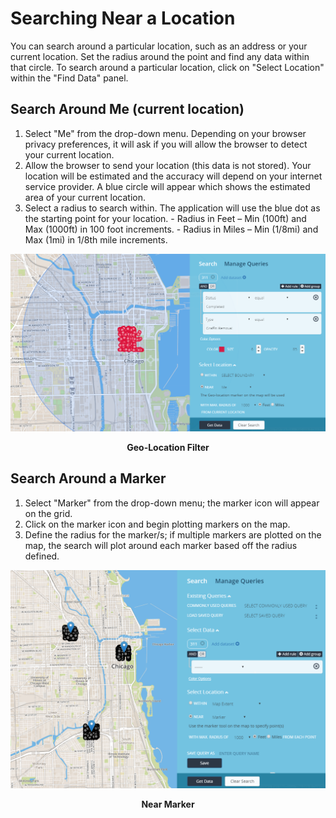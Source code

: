 # Searching Near a Location
You can search around a particular location, such as an address or your current location. Set the radius around the point and find any data within that circle. To search around a particular location, click on "Select Location" within the "Find Data" panel.

## Search Around Me (current location)
  1. Select "Me" from the drop-down menu. Depending on your browser privacy preferences, it will ask if you will allow the browser to detect your current location.
  2. Allow the browser to send your location (this data is not stored). Your location will be estimated and the accuracy will depend on your internet service provider. A blue circle will appear which shows the estimated area of your current location.
  3. Select a radius to search within. The application will use the blue dot as the starting point for your location.
    - Radius in Feet – Min (100ft) and Max (1000ft) in 100 foot increments.
    - Radius in Miles – Min (1/8mi) and Max (1mi) in 1/8th mile increments.

![](../media/me.jpg)
<p align="center"><b>Geo-Location Filter</b></p>

## Search Around a Marker

  1. Select "Marker" from the drop-down menu; the marker icon will appear on the grid.
  2. Click on the marker icon and begin plotting markers on the map.
  3. Define the radius for the marker/s; if multiple markers are plotted on the map, the search will plot around each marker based off the radius defined.

![](../media/marker.jpg)
<p align="center"><b>Near Marker</b></p>
